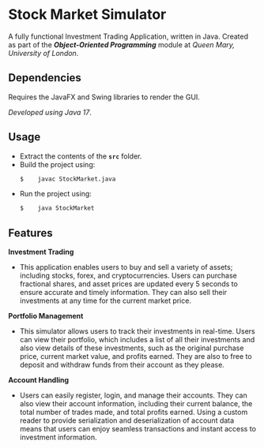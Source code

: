 # Stock Market Simulator
A fully functional Investment Trading Application, written in Java.
Created as part of the ***Object-Oriented Programming*** module at *Queen Mary, University of London*.

Dependencies
---
Requires the JavaFX and Swing libraries to render the GUI.

*Developed using Java 17*.

Usage
---
- Extract the contents of the **`src`** folder.
- Build the project using:
    ```bash
    $    javac StockMarket.java
    ```
- Run the project using:
    ```bash
    $    java StockMarket
    ```

Features
---
**Investment Trading**
- This application enables users to buy and sell a variety of assets; including stocks, forex, and cryptocurrencies. Users can purchase fractional shares, and asset prices are updated every 5 seconds to ensure accurate and timely information. They can also sell their investments at any time for the current market price.

**Portfolio Management**
- This simulator allows users to track their investments in real-time. Users can view their portfolio, which includes a list of all their investments and also view details of these investments, such as the original purchase price, current market value, and profits earned. They are also to free to deposit and withdraw funds from their account as they please.

**Account Handling**
- Users can easily register, login, and manage their accounts. They can also view their account information, including their current balance, the total number of trades made, and total profits earned. Using a custom reader to provide serialization and deserialization of account data means that users can enjoy seamless transactions and instant access to investment information.
